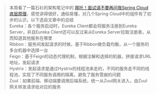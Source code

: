 >本周看了一篇石衫的架构笔记中的 [拜托！面试请不要再问我Spring Cloud底层原理](https://juejin.im/post/5be13b83f265da6116393fc7)，感觉讲得很好，通俗易懂，对几个Spring Cloud中的组件有了初步的认识，以下选自文章中的总结  
Eureka：各个服务启动时，Eureka Client都会将服务注册到Eureka Server，并且Eureka Client还可以反过来从Eureka Server拉取注册表，从而知道其他服务在哪里  
Ribbon：服务间发起请求的时候，基于Ribbon做负载均衡，从一个服务的多台机器中选择一台  
Feign：基于Feign的动态代理机制，根据注解和选择的机器，拼接请求URL地址，发起请求  
Hystrix：发起请求是通过Hystrix的线程池来走的，不同的服务走不同的线程池，实现了不同服务调用的隔离，避免了服务雪崩的问题  
Zuul：如果前端、移动端要调用后端系统，统一从Zuul网关进入，由Zuul网关转发请求给对应的服务  
